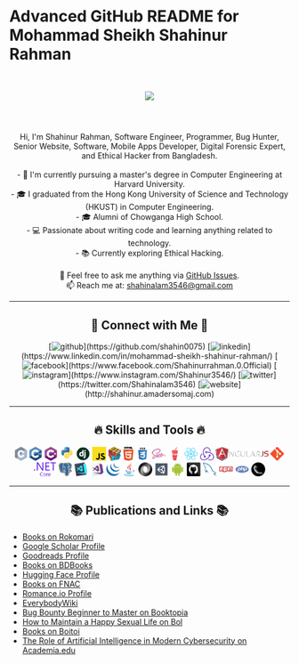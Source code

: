 # Advanced GitHub README for Mohammad Sheikh Shahinur Rahman

<h1 align="center">
  <a href="https://git.io/typing-svg">
    <img src="https://readme-typing-svg.herokuapp.com/?lines=Hello,+There!+👋;This+is+Shahinur+Rahman....;Nice+to+meet+you!&center=true&size=30">
  </a>
</h1>

<br>
<p align="center">
  Hi, I'm Shahinur Rahman, Software Engineer, Programmer, Bug Hunter,<br> Senior Website, Software, Mobile Apps Developer, Digital Forensic Expert, and Ethical Hacker from Bangladesh.
  <br>
  <br>
  - 🔬 I'm currently pursuing a master's degree in Computer Engineering at Harvard University.
  <br>
  - 🎓 I graduated from the Hong Kong University of Science and Technology (HKUST) in Computer Engineering.
  <br>
  - 🎓 Alumni of Chowganga High School.
  <br>
  - 💻 Passionate about writing code and learning anything related to technology.
  <br>
  - 📚 Currently exploring Ethical Hacking.
  <br>
  <br>
  💬 Feel free to ask me anything via <a href="https://github.com/shahin0075/issues" title="Issues">GitHub Issues</a>.
  <br>
  📫 Reach me at: <a href="mailto:shahinalam3546@gmail.com">shahinalam3546@gmail.com</a>
</p>

---

<h2 align="center">🌟 Connect with Me 🌟</h2>
<p align="center">
  [<img src='https://cdn.jsdelivr.net/npm/simple-icons@3.0.1/icons/github.svg' alt='github' height='40'>](https://github.com/shahin0075)
  [<img src='https://cdn.jsdelivr.net/npm/simple-icons@3.0.1/icons/linkedin.svg' alt='linkedin' height='40'>](https://www.linkedin.com/in/mohammad-sheikh-shahinur-rahman/)
  [<img src='https://cdn.jsdelivr.net/npm/simple-icons@3.0.1/icons/facebook.svg' alt='facebook' height='40'>](https://www.facebook.com/Shahinurrahman.0.Official)
  [<img src='https://cdn.jsdelivr.net/npm/simple-icons@3.0.1/icons/instagram.svg' alt='instagram' height='40'>](https://www.instagram.com/Shahinur3546/)
  [<img src='https://cdn.jsdelivr.net/npm/simple-icons@3.0.1/icons/twitter.svg' alt='twitter' height='40'>](https://twitter.com/Shahinalam3546)
  [<img src='https://cdn.jsdelivr.net/npm/simple-icons@3.0.1/icons/icloud.svg' alt='website' height='40'>](http://shahinur.amadersomaj.com)
</p>

---

<h2 align="center">🔥 Skills and Tools 🔥</h2>
<p align="center">
  <code><img title="C" height="25" src="c.svg"></code>
  <code><img title="C++" height="25" src="cpp.svg"></code>
  <code><img title="C#" height="25" src="cSharp.svg"></code>
  <code><img title="Python" height="25" src="python-original.svg"></code>
  <code><img title="Django" height="25" src="django.png"></code>
  <code><img title="Javascript" height="25" src="javascript.svg"></code>
  <code><img title="Problem Solving" height="25" src="problemSolving.png"></code>
  <code><img title="HTML5" height="25" src="html5.svg"></code>
  <code><img title="CSS" height="25" src="css.svg"></code>
  <code><img title="SASS" height="25" src="sass.svg"></code>
  <code><img title="Gulp" height="25" src="gulp.svg"></code>
  <code><img title="React" height="25" src="react-original.svg"></code>
  <code><img title="Redux" height="25" src="redux.svg"></code>
  <code><img title="AngularJS" height="25" src="angularjs.png"></code>
  <code><img title="Git" height="25" src="git-original.svg"></code>
  <code><img title=".NetCore" height="25" src="dotnetcore.svg"></code>
  <code><img title="PostgreSQL" height="25" src="postgresql.svg"></code>
  <code><img title="Visual Studio Code" height="25" src="vscode.png"></code>
  <code><img title="Microsoft Visual Studio" height="25" src="visualstudio.png"></code>
  <code><img title="JQuery" height="25" src="jquery-original.svg"></code>
  <code><img title="Java" height="25" src="java-original.svg"></code>
  <code><img title="JSON" height="25" src="json.svg"></code>
  <code><img title="Unity" height="25" src="unity3d.svg"></code>
  <code><img title="Android" height="25" src="android.svg"></code>
  <code><img title="GitHub" height="25" src="github.svg"></code>
  <code><img title="MySQL" height="25" src="mysql.svg"></code>
  <code><img title="npm" height="25" src="npm.svg"></code>
  <code><img title="PHP" height="25" src="php.svg"></code>
  <code><img title="Flask" height="25" src="flask.png"></code>
</p>

---

<h2 align="center">📚 Publications and Links 📚</h2>
<ul>
  <li><a href="https://www.rokomari.com/book/author/126602/mohammad-sheikh-shahinur-rahman">Books on Rokomari</a></li>
  <li><a href="https://scholar.google.com/citations?user=OW-KhOcAAAAJ&hl=en">Google Scholar Profile</a></li>
  <li><a href="https://www.goodreads.com/author/show/48249713.Mohammad_Sheikh_Shahinur_Rahman">Goodreads Profile</a></li>
  <li><a href="https://bdbooks.net/author-single/7455">Books on BDBooks</a></li>
  <li><a href="https://huggingface.co/shahinalam3546">Hugging Face Profile</a></li>
  <li><a href="https://fnac.com/ia11471926/Mohammad-Sheikh-Shahinur-Rahman">Books on FNAC</a></li>
  <li><a href="https://www.romance.io/authors/65c09bfba21e2f41c4050077/mohammad-sheikh-shahinur-rahman">Romance.io Profile</a></li>
  <li><a href="https://en.everybodywiki.com/Mohammad_Sheikh_Shahinur_Rahman">EverybodyWiki</a></li>
  <li><a href="https://www.booktopia.com.au/bug-bounty-beginner-to-master-mohammad-sheikh-shahinur-rahman/ebook/9789849809333.html">Bug Bounty Beginner to Master on Booktopia</a></li>
  <li><a href="https://www.bol.com/nl/nl/p/how-to-maintain-a-happy-sexual-life/9300000173053015/">How to Maintain a Happy Sexual Life on Bol</a></li>
  <li><a href="https://boitoi.com.bd/author/3123/%E0%A6%AE%E0%A7%8B%E0%A6%B9%E0%A6%BE%E0%A6%AE%E0%A7%8D%E0%A6%AE%E0%A6%A6-%E0%A6%B6%E0%A7%87%E0%A6%96-%E0%A6%B6%E0%A6%BE%E0%A6%B9%E0%A6%BF%E0%A6%A8%E0%A7%81%E0%A6%B0-%E0%A6%B0%E0%A6%B9%E0%A6%AE%E0%A6%BE%E0%A6%A8">Books on Boitoi</a></li>
  <li><a href="https://www.academia.edu/124917992/The_Role_of_Artificial_Intelligence_in_Modern_Cybersecurity_Opportunities_and_Challenges">The Role of Artificial Intelligence in Modern Cybersecurity on Academia.edu</a></li>
</ul>
